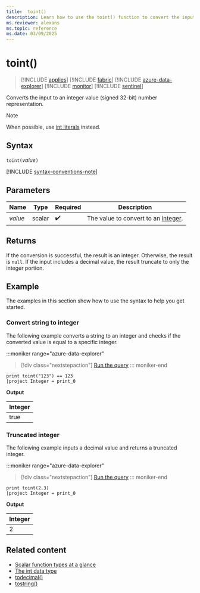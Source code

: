 ```yaml
---
title:  toint()
description: Learn how to use the toint() function to convert the input value to an integer number representation.
ms.reviewer: alexans
ms.topic: reference
ms.date: 03/09/2025
---
```

# toint()

> [!INCLUDE [applies](../includes/applies-to-version/applies.md)] [!INCLUDE [fabric](../includes/applies-to-version/fabric.md)] [!INCLUDE [azure-data-explorer](../includes/applies-to-version/azure-data-explorer.md)] [!INCLUDE [monitor](../includes/applies-to-version/monitor.md)] [!INCLUDE [sentinel](../includes/applies-to-version/sentinel.md)]

Converts the input to an integer value (signed 32-bit) number representation.

> [!NOTE]
> When possible, use [int literals](scalar-data-types/int.md#int-literals) instead.

## Syntax

`toint(`*value*`)`

[!INCLUDE [syntax-conventions-note](../includes/syntax-conventions-note.md)]

## Parameters

| Name | Type | Required | Description |
|--|--|--|--|
| *value* | scalar |  :heavy_check_mark: | The value to convert to an [integer](scalar-data-types/int.md).|

## Returns

If the conversion is successful, the result is an integer. Otherwise, the result is `null`. If the input includes a decimal value, the result truncate to only the integer portion.

## Example

The examples in this section show how to use the syntax to help you get started.

### Convert string to integer

The following example converts a string to an integer and checks if the converted value is equal to a specific integer.

:::moniker range="azure-data-explorer"
> [!div class="nextstepaction"]
> <a href="https://dataexplorer.azure.com/clusters/help/databases/Samples?query=H4sIAAAAAAAAAysoyswrUSjJB5IaSoZGxkqaCra2CkAGL1dNQVF%2BVmpyiYJnXklqemqRgq1CAUh1vAEA6WAHXjUAAAA%3D" target="_blank">Run the query</a>
::: moniker-end

```kusto
print toint("123") == 123
|project Integer = print_0
```

**Output**

|Integer|
|--|
|true|

### Truncated integer

The following example inputs a decimal value and returns a truncated integer.

:::moniker range="azure-data-explorer"
> [!div class="nextstepaction"]
> <a href="https://dataexplorer.azure.com/clusters/help/databases/Samples?query=H4sIAAAAAAAAAysoyswrUSjJB5IaRnrGmrxcNQVF%2BVmpySUKnnklqempRQq2CgUgRfEGAJKfIm8sAAAA" target="_blank">Run the query</a>
::: moniker-end

```kusto
print toint(2.3)
|project Integer = print_0
```

**Output**

|Integer|
|--|
|2|

## Related content

* [Scalar function types at a glance](scalar-functions.md)
* [The int data type](scalar-data-types/int.md)
* [todecimal()](todecimal-function.md)
* [tostring()](tostring-function.md)
